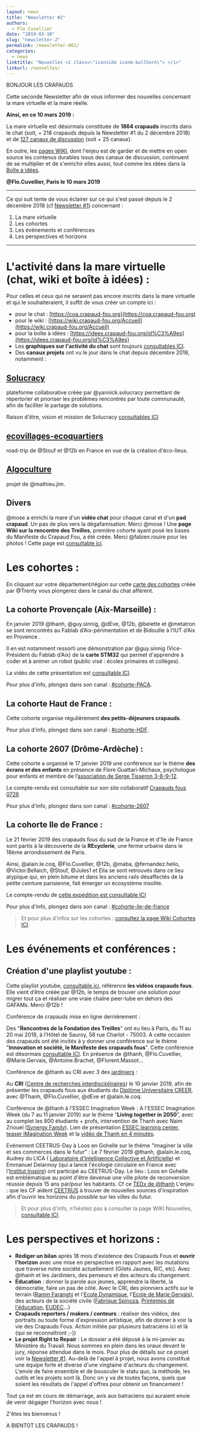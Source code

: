 ```yaml
---
layout: news
title: "Newsletter #2"
authors: 
  - Flo Cuvellier 
date: "2019-03-10"
slug: "newsletter-2"
permalink: /newsletter-002/
categories:
  - news
linktitle: "Nouvelles <i class=\"iconside iconm-bullhorn\"> </i>"
linkurl: /nouvelles/
---
```

BONJOUR LES CRAPAUDS

Cette seconde Newsletter afin de vous informer des nouvelles concernant la mare virtuelle et la mare réelle.

**Ainsi, en ce 10 mars 2019 :**

La mare virtuelle est désormais constituée de **1864 crapauds** inscrits dans le chat (soit, + 218 crapauds depuis la Newsletter #1 du 2 décembre 2018)  et de [127 canaux de discussion](https://crapaud-fou.org/channelslist/) (soit + 25 canaux).

En outre, les [pages WIKI](https://wiki.crapaud-fou.org/Accueil), dont l'enjeu est de garder et de mettre en open source les contenus durables issus des canaux de discussion, continuent de se multiplier et de s'enrichir elles aussi, tout comme les idées dans la [Boîte à idées](https://idees.crapaud-fou.org/id%C3%A9es). 

**@Flo.Cuvellier, Paris le 10 mars 2019**

---
Ce qui suit tente de vous éclairer sur ce qui s'est passé depuis le 2 décembre 2018 (cf [Newsletter #1](https://crapaud-fou.org/newsletter-001/)) concernant :
1. La mare virtuelle
2. Les cohortes 
3. Les événements et conférences
4. Les perspectives et horizons

---
# L'activité dans la mare virtuelle (chat, wiki et boîte à idées) :

Pour celles et ceux qui ne seraient pas encore inscrits dans la mare virtuelle et qui le souhaiteraient, il suffit de vous créer un compte ici :

* pour le chat : [https://coa.crapaud-fou.org](https://coa.crapaud-fou.org)
* pour le wiki : [https://wiki.crapaud-fou.org/Accueil](https://wiki.crapaud-fou.org/Accueil)
* pour la boîte à idées : [https://idees.crapaud-fou.org/id%C3%A9es](https://idees.crapaud-fou.org/id%C3%A9es)
* Les **graphiques sur l'activité du chat** sont toujours [consultables ICI](https://crapaud-fou.org/channelsstats/).
* Des **canaux projets** ont vu le jour dans le chat depuis décembre 2018, notamment :

## [Solucracy](https://coa.crapaud-fou.org/channel/solucracy)
plateforme collaborative créée par @yannick.solucracy permettant de répertorier et prioriser les problèmes rencontrés par toute communauté, afin de faciliter le partage de solutions. 

Raison d'être, vision et mission de Solucracy [consultables  ICI](https://solucracy.com/blog/raison-detre-vision-et-mission/)

## [ecovillages-ecoquartiers](https://coa.crapaud-fou.org/channel/ecovillages-ecoquartiers)
road-trip de @Stouf et @12b en France en vue de la création d'éco-lieux.

## [Algoculture](https://coa.crapaud-fou.org/channel/algoculture)
projet de @mathieu.jim.

## Divers
@mose a enrichi la mare d'un **vidéo chat** pour chaque canal et d'un **pad crapaud**. Un pas de plus vers la dégafamisation. Merci @mose !
Une **page Wiki sur la rencontre des Treilles**, première cohorte ayant posé les bases du Manifeste du Crapaud Fou, a été créée. Merci @fabien.rouire pour les photos ! Cette page est [consultable ici](https://wiki.crapaud-fou.org/Rencontre-des-Treilles). 

# Les cohortes :

En cliquant sur votre département/région sur cette [carte des cohortes](https://crapaud-fou.org/channelslist/) créée par @Trenty vous plongerez dans le canal du chat afférent.

## La cohorte Provençale (Aix-Marseille) :

En janvier 2019 @thanh, @guy.sinnig, @dEve, @12b, @belette et @metatron se sont rencontrés au Fablab d’Aix-périmentation et de Bidouille à l’IUT d’Aix en Provence .

Il en est notamment ressorti une démonstration par @guy.sinnig (Vice-Président du Fablab d’Aix) de la **carte STM32** qui permet d'apprendre à coder et à animer un robot (public visé : écoles primaires et collèges). 

La vidéo de cette présentation est [consultable ICI](https://www.youtube.com/watch?v=nayd2BcuJuE&app=desktop).

Pour plus d'info, plongez dans son canal : [#cohorte-PACA](https://coa.crapaud-fou.org/channel/cohorte-paca).

## La cohorte Haut de France :

Cette cohorte organise régulièrement **des petits-déjeuners crapauds**.

Pour plus d'info, plongez dans son canal  : [#cohorte-HDF](https://coa.crapaud-fou.org/channel/cohorte-hdf).

## La cohorte 2607 (Drôme-Ardèche) :

Cette cohorte a organisé le 17 janvier 2019  une conférence sur le thème **des écrans et des enfants** en présence de Flore Guattari-Michaux, psychologue pour enfants et membre de l’[association de Serge Tisseron 3-6-9-12](https://sergetisseron.com/). 

Le compte-rendu est consultable sur son site collaboratif [Crapauds fous 0726](https://www.loomio.org/g/mWnxpriY/crapauds-fous-07-26 )

Pour plus d'info, plongez dans son canal : [#cohorte-2607](https://coa.crapaud-fou.org/channel/cohorte-2607)

## La cohorte Ile de France :

Le 21 février 2019 des crapauds fous du sud de la France et d'Ile de France sont partis à la découverte de la **REcyclerie**, une ferme urbaine dans le 18ème arrondissement de Paris.

Ainsi, @alain.le.coq, @Flo.Cuvellier, @12b, @maba, @fernandez.helio, @Victor.Bellaich, @Stouf, @Jules1 et Elia se sont retrouvés dans ce lieu atypique qui, en plein bitume et dans les anciens rails désaffectés de la petite ceinture parisienne, fait émerger un écosystème insolite.

Le compte-rendu de [cette expédition est consultable ICI](https://wiki.crapaud-fou.org/Visite-de-la-REcyclerie---Paris-18e)

Pour plus d'info, plongez dans son canal : [#cohorte-ile-de-france](https://coa.crapaud-fou.org/channel/cohorte-ile-de-france)

> Et pour plus d'infos sur les cohortes : [consultez la page Wiki Cohortes ICI](https://wiki.crapaud-fou.org/Cohortes).

# Les événements et conférences :

## Création d'une playlist youtube :

Cette playlist youtube, [consultable ici](https://www.youtube.com/playlist?list=PLVYIi22Mq_0Fb3EQYuKHqHThB3u7_vuDD), référence **les vidéos crapauds fous**. Elle vient d’être créée par @12b, le temps de trouver une solution pour migrer tout ça et réaliser une vraie chaîne peer-tube en dehors des GAFAMs. Merci @12b !

Conférence de crapauds mise en ligne dernièrement :

Des "**Rencontres de la Fondation des Treilles**" ont eu lieu à Paris, du 11 au 20 mai 2018, à l’Hôtel de Sauroy, 58 rue Charlot - 75003. A cette occasion des crapauds ont été invités à y donner une conférence sur le thème "**Innovation et société, le Manifeste des crapauds fous**". Cette conférence est désormais [consultable ICI](https://www.youtube.com/watch?v=ZIEEX_0L4Jw&t=5s). En présence de @thanh, @Flo.Cuvellier, @Marie.Gervais, @Antoine.Brachet, @Florent.Massot...

Conférence de @thanh au CRI avec 3 des [jardiniers](https://wiki.crapaud-fou.org/Jardiniers) :

Au **CRI** ([Centre de recherches interdisciplinaires](https://cri-paris.org/)) le 10 janvier 2019, afin de présenter les crapauds fous aux étudiants du [Diplôme Universitaire CREER](https://cri-paris.org/du/diplome-universitaire-creer/), avec @Thanh, @Flo.Cuvellier, @dEve et @alain.le.coq.

Conférence de @thanh à l'ESSEC Imagination Week : 
A l'ESSEC Imagination Week (du 7 au 11 janvier 2019) sur le thème “**Living together in 2050**”, avec au complet les 800 étudiants + profs, intervention de Thanh avec Naim Zriouel ([Synergy Family](http://www.synergiefamily.com/)). Lien de présentation [ESSEC learning center](http://learningcenter.essec.fr/toutes-les-actualitees/imagination-week-2019-vivre-ensemble-en-2050), [teaser iMagination Week](https://drive.google.com/file/d/1eYo5JhpVHL3deY1kMZZwuwwQCYQS8BSc/view) et la [vidéo de Thanh en 4 minutes](https://www.youtube.com/watch?v=u9APkb1-Gcw&index=9&list=PLhlmrcwXrxY1vt_6TplpQijrOABFQXSyr).

Evénement CEETRUS-Day à Loos en Gohelle sur le thème "Imaginer la ville et ses commerces dans le futur" :
Le 7 février 2019 @thanh, @alain.le.coq, Audrey du LICA ( [Laboratoire d'Intelligence Collective et Artificielle](https://lica-europe.org/)) et Emmanuel Delannoy (qui a lancé l'écologie circulaire en France avec l'[Institut Inspire](https://www.economiecirculaire.org/company/h/institut-inspire.html)) ont participé au CEETRUS-Day.
Le lieu : Loos en Gohelle est emblématique au point d'être devenue une ville pilote de reconversion réussie depuis 15 ans par/pour les habitants. Cf ce [TEDx de @thanh](https://www.tedxalsace.com/thanh-nghiem-pailettes-a-letre/) 
L'enjeu : que les CF aident [CEETRUS](https://fr.wikipedia.org/wiki/Ceetrus) à trouver de nouvelles sources d'inspiration afin d'ouvrir les horizons du possible sur les villes du futur.

> Et pour plus d'info, n'hésitez pas à consulter la page WIKI Nouvelles, [consultable ICI](https://wiki.crapaud-fou.org/Nouvelles).

# Les perspectives et horizons :

* **Rédiger un bilan** après 18 mois d'existence des Crapauds Fous et **ouvrir l'horizon** avec une mise en perspective en rapport avec les mutations que traverse notre société actuellement (Gilets Jaunes, RIC, etc). Avec @thanh et les Jardiniers, des penseurs et des acteurs du changement.
* **Education** : donner la parole aux jeunes, apprendre la liberté, la démocratie, faire un pas de côté. Avec le CRI, des pionniers actifs sur le terrain ([Ramin Faranghi](https://www.youtube.com/watch?v=Mi59UJYV9jU) et l'[Ecole Dynamique](http://www.ecole-dynamique.org/), l'[Ecole de Marie Gervais](http://lecole.info/)), des acteurs de la société civile ([Fabrique Spinoza](http://fabriquespinoza.fr/), [Printemps de l'éducation](https://printemps-education.org/), [EUDEC](http://www.eudec.fr/)...)
* **Crapauds reporters / makers / conteurs** : réaliser des vidéos, des portraits ou toute forme d'expression artistique, afin de donner à voir la vie des Crapauds Fous. Action initiée par plusieurs batraciens ici et là (qui se reconnaîtront ;-))
* **Le projet Right to Repair** : Le dossier a été déposé à la mi-janvier au Ministère du Travail. Nous sommes en plein dans les oraux devant le jury, réponse attendue dans le mois. Pour plus de détails sur ce projet voir la [Newsletter #1](https://crapaud-fou.org/newsletter-001/). Au-delà de l'appel à projet, nous avons constitué une équipe forte et diverse d'une vingtaine d'acteurs du changement. L'envie de faire ensemble et de bousculer le statu quo, la méthode, les outils et les projets sont là. Donc on y va de toutes façons, quels que soient les résultats de l'appel d'offres pour obtenir un financement !​

Tout ça est en cours de démarrage, avis aux batraciens qui auraient envie de venir dégager l'horizon avec nous ! 

Z'êtes les bienvenus !

A BIENTOT LES CRAPAUDS !